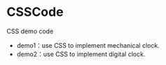 # CSSCode
CSS demo code
* demo1：use CSS to implement mechanical clock.  
* demo2：use CSS to implement digital clock.
